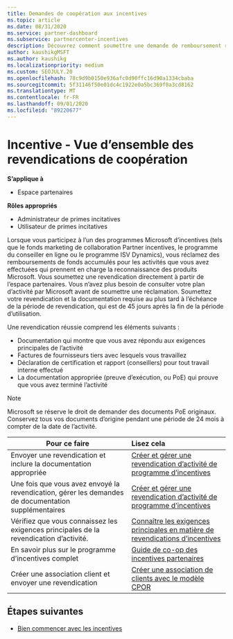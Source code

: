 ```yaml
---
title: Demandes de coopération aux incentives
ms.topic: article
ms.date: 08/31/2020
ms.service: partner-dashboard
ms.subservice: partnercenter-incentives
description: Découvrez comment soumettre une demande de remboursement réussie pour vos incentives en organisant la documentation, les factures, les déclarations et les preuves d’exécution appropriées.
author: kaushikgMSFT
ms.author: kaushikg
ms.localizationpriority: medium
ms.custom: SEOJULY.20
ms.openlocfilehash: 78c9d9b0150e936afc0d90ffc16d90a1334cbaba
ms.sourcegitcommit: 5f31146f50e01dc4c1922e0a5bc369f0a3cd8162
ms.translationtype: MT
ms.contentlocale: fr-FR
ms.lasthandoff: 09/01/2020
ms.locfileid: "89220677"
---
```

# <a name="incentives-co-op-claims-overview"></a>Incentive - Vue d’ensemble des revendications de coopération

**S’applique à**

- Espace partenaires

**Rôles appropriés**

- Administrateur de primes incitatives
- Utilisateur de primes incitatives

Lorsque vous participez à l’un des programmes Microsoft d’incentives (tels que le fonds marketing de collaboration Partner incentives, le programme du conseiller en ligne ou le programme ISV Dynamics), vous réclamez des remboursements de fonds accumulés pour les activités que vous avez effectuées qui prennent en charge la reconnaissance des produits Microsoft. Vous soumettez une revendication directement à partir de l’espace partenaires. Vous n’avez plus besoin de consulter votre plan d’activité par Microsoft avant de soumettre une réclamation. Soumettez votre revendication et la documentation requise au plus tard à l’échéance de la période de revendication, qui est de 45 jours après la fin de la période d’utilisation.

Une revendication réussie comprend les éléments suivants :

- Documentation qui montre que vous avez répondu aux exigences principales de l’activité
- Factures de fournisseurs tiers avec lesquels vous travaillez
- Déclaration de certification et rapport (conseillers) pour tout travail interne effectué
- La documentation appropriée (preuve d’exécution, ou PoE) qui prouve que vous avez terminé l’activité 

>[!NOTE]
>Microsoft se réserve le droit de demander des documents PoE originaux. Conservez tous vos documents d’origine pendant une période de 24 mois à compter de la date de l’activité. 

|**Pour ce faire**   |**Lisez cela**   |
|-----------------|:--------------------------------------|
|Envoyer une revendication et inclure la documentation appropriée|[Créer et gérer une revendication d’activité de programme d’incentives](create-incentives-claims.md)|
|Une fois que vous avez envoyé la revendication, gérer les demandes de documentation supplémentaires|[Créer et gérer une revendication d’activité de programme d’incentives](create-incentives-claims.md)  |
|Vérifiez que vous connaissez les exigences principales de la revendication d’activité.|[Connaître les exigences principales en matière de revendications d’incentives](core-requirements.md)   |
|En savoir plus sur le programme d’incentives complet|[Guide de co-op des incentives partenaires](https://assets.microsoft.com/coop-guidebook.pdf)
|Créer une association client et envoyer une revendication |[Créer une association de clients avec le modèle CPOR](submit-osa-claim.md)|

## <a name="next-steps"></a>Étapes suivantes

- [Bien commencer avec les incentives](incentives-get-started-intro.md)

